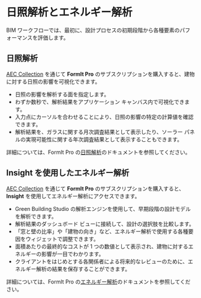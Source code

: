 # 日照解析とエネルギー解析

BIM ワークフローでは、最初に、設計プロセスの初期段階から各種要素のパフォーマンスを評価します。

## 日照解析

[AEC Collection](https://www.autodesk.co.jp/collections/architecture-engineering-construction/overview) を通じて **FormIt Pro** のサブスクリプションを購入すると、建物に対する日照の影響を可視化できます。

* 日照の影響を解析する面を指定します。
* わずか数秒で、解析結果をアプリケーション キャンバス内で可視化できます。
* 入力点にカーソルを合わせることにより、日照の影響の特定の計算値を確認できます。
* 解析結果を、ガラスに関する月次調査結果として表示したり、ソーラー パネルの実現可能性に関する年次調査結果として表示することもできます。

詳細については、FormIt Pro の[日照解析](../tool-library/solar-analysis.md)のドキュメントを参照してください。

## Insight を使用したエネルギー解析

[AEC Collection](https://www.autodesk.co.jp/collections/architecture-engineering-construction/overview) を通じて **FormIt Pro** のサブスクリプションを購入すると、**Insight** を使用してエネルギー解析にアクセスできます。

* Green Building Studio の解析エンジンを使用して、早期段階の設計モデルを解析できます。
* 解析結果のダッシュボード ビューに接続して、設計の選択肢を比較します。
* 「窓と壁の比率」や「建物の向き」など、エネルギー解析で使用する各種要因をウィジェットで調整できます。
* 面積あたりの最終的なコストが 1 つの数値として表示され、建物に対するエネルギーの影響が一目でわかります。
* クライアントをはじめとする各関係者による将来的なレビューのために、エネルギー解析の結果を保存することができます。

詳細については、FormIt Pro の[エネルギー解析](https://formit.autodesk.com/page/formit-insight)のドキュメントを参照してください。

